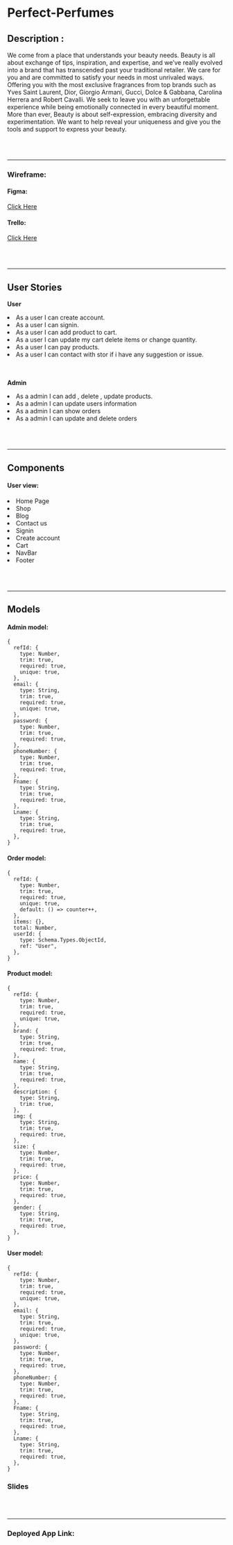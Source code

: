 # Perfect-Perfumes

## Description :

We come from a place that understands your beauty needs. Beauty is all about exchange of tips, inspiration, and expertise, and we’ve really evolved into a brand that has transcended past your traditional retailer. We care for you and are committed to satisfy your needs in most unrivaled ways. Offering you with the most exclusive fragrances from top brands such as Yves Saint Laurent, Dior, Giorgio Armani, Gucci, Dolce & Gabbana, Carolina Herrera and Robert Cavalli. We seek to leave you with an unforgettable experience while being emotionally connected in every beautiful moment. More than ever, Beauty is about self-expression, embracing diversity and experimentation. We want to help reveal your uniqueness and give you the tools and support to express your beauty.

<br></br>

<hr>

### Wireframe:

#### Figma:

<a href="https://www.figma.com/file/CgWmU1Z4ylWB97CL2PTSQE/Untitled?node-id=1%3A2">Click Here </a>

#### Trello:

<a href="https://trello.com/b/HkpSwwEY/perfect-perfumes">Click Here</a>

<br></br>

<hr>

## User Stories

**User**

<li>As a user I can create account. </li>
<li>As a user I can signin.</li>
<li>As a user I can add product to cart.</li>
<li>As a user I can update my cart delete items or change quantity.</li>
<li>As a user I can pay products.</li>
<li>As a user I can contact with stor if i have any suggestion or issue.</li>

<br></br>
**Admin**

<li>As a admin I can add , delete , update products.</li>
<li>As a admin I can update users information</li>
<li>As a admin I can show orders</li>
<li>As a admin I can update and delete orders</li>

<br></br>

<hr>

## Components

#### User view:

<li>Home Page </li>
<li>Shop </li>
<li>Blog </li>
<li>Contact us </li>
<li>Signin </li>
<li>Create account </li>
<li>Cart </li>
<li>NavBar </li>
<li>Footer </li>

<br></br>

<hr>

## Models

#### Admin model:

```
{
  refId: {
    type: Number,
    trim: true,
    required: true,
    unique: true,
  },
  email: {
    type: String,
    trim: true,
    required: true,
    unique: true,
  },
  password: {
    type: Number,
    trim: true,
    required: true,
  },
  phoneNumber: {
    type: Number,
    trim: true,
    required: true,
  },
  Fname: {
    type: String,
    trim: true,
    required: true,
  },
  Lname: {
    type: String,
    trim: true,
    required: true,
  },
}
```

#### Order model:

```
{
  refId: {
    type: Number,
    trim: true,
    required: true,
    unique: true,
    default: () => counter++,
  },
  items: {},
  total: Number,
  userId: {
    type: Schema.Types.ObjectId,
    ref: "User",
  },
}
```

#### Product model:

```
{
  refId: {
    type: Number,
    trim: true,
    required: true,
    unique: true,
  },
  brand: {
    type: String,
    trim: true,
    required: true,
  },
  name: {
    type: String,
    trim: true,
    required: true,
  },
  description: {
    type: String,
    trim: true,
  },
  img: {
    type: String,
    trim: true,
    required: true,
  },
  size: {
    type: Number,
    trim: true,
    required: true,
  },
  price: {
    type: Number,
    trim: true,
    required: true,
  },
  gender: {
    type: String,
    trim: true,
    required: true,
  },
}
```

#### User model:

```
{
  refId: {
    type: Number,
    trim: true,
    required: true,
    unique: true,
  },
  email: {
    type: String,
    trim: true,
    required: true,
    unique: true,
  },
  password: {
    type: Number,
    trim: true,
    required: true,
  },
  phoneNumber: {
    type: Number,
    trim: true,
    required: true,
  },
  Fname: {
    type: String,
    trim: true,
    required: true,
  },
  Lname: {
    type: String,
    trim: true,
    required: true,
  },
}
```

### Slides

<br></br>

<hr>

### Deployed App Link:
